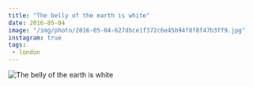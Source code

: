 ```yaml
---
title: "The belly of the earth is white"
date: 2016-05-04
image: "/img/photo/2016-05-04-627dbce1f372c6e45b94f8f8f47b3ff9.jpg"
instagram: true
tags:
 - london
---
```


![The belly of the earth is white](/img/photo/2016-05-04-627dbce1f372c6e45b94f8f8f47b3ff9.jpg)

